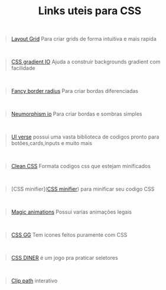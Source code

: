 <h1 align="center"> Links uteis para CSS </h1>
</br>

>[Layout Grid](https://grid.layoutit.com/) Para criar grids de forma intuitiva e mais rapida

</br>

>[CSS gradient IO](https://cssgradient.io/) Ajuda a construir backgrounds gradient com facilidade

</br>

>[Fancy border radius](https://9elements.github.io/fancy-border-radius/) Para criar bordas diferenciadas

</br>

>[Neumorphism io](https://neumorphism.io/#e0e0e0) Para criar bordas e sombras simples

</br>

>[UI verse](https://uiverse.io/all) possui uma vasta biblioteca de codigos pronto para botões,cards,inputs e muito mais

</br>

>[Clean CSS](https://www.cleancss.com/css-beautify/) Formata codigos css que estejam minificados

</br>

>[CSS minifier]([CSS minifier](https://www.toptal.com/developers/cssminifier)) para minificar seu codigo CSS

</br>

>[Magic animations](https://www.minimamente.com/project/magic/) Possui varias animações legais

</br>

>[CSS GG](https://css.gg/app) Tem icones feitos puramente com CSS

</br>

>[CSS DINER](https://flukeout.github.io/#) é um jogo pra praticar seletores

</br>

>[Clip path](https://bennettfeely.com/clippy/) interativo


